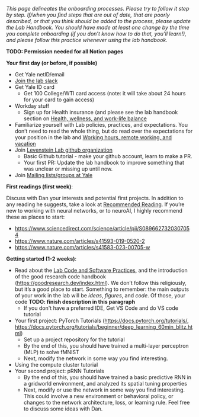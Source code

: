 *This page delineates the onboarding processes. Please try to follow it step by step. If/when you find steps that are out of date, that are poorly described, or that you think should be added to the process, please update the Lab Handbook. You should have made at least one change by the time you complete onboarding (if you don’t know how to do that, you’ll learn!), and please follow this practice whenever using the lab handbook.*

**TODO: Permission needed for all Notion pages**

**Your first day (or before, if possible)**
- Get Yale netID/email
- [Join the lab slack](https://join.slack.com/t/levensteinlab/shared_invite/zt-3coybbilg-4v5vsK2SFpaGU~NH5QD1lA)
- Get Yale ID card
    - Get 100 College/WTI card access (note: it will take about 24 hours for your card to gain access)
- Workday stuff
    - Sign up for Health insurance (and please see the lab handbook section on [Health, wellness, and work-life balance](https://github.com/LevensteinLab/Lab-Handbook/blob/5505c9fd8f9a11e7386e4d8602adf6c8384fb48c/Lab%20policies%2C%20practices%20and%20expectations/health_wellness.md)
- Familiarize yourself with Lab policies, practices, and expectations. You don’t need to read the whole thing, but do read over the expectations for your position in the lab and [Working hours, remote working, and vacation](https://github.com/LevensteinLab/Lab-Handbook/blob/63873f8629f62d8472b5a661a51d16be5829107d/Lab%20policies%2C%20practices%20and%20expectations/hours_remote_vacation.md)
- Join [Levenstein Lab github organization](https://github.com/LevensteinLab)
    - Basic Github tutorial - make your github account, learn to make a PR.
    - Your first PR: Update the lab handbook to improve something that was unclear or missing up until now.
- Join [Mailing lists/groups at Yale](https://www.notion.so/Mailing-lists-groups-at-Yale-2620350ea7a680a1a329e025a8dad6ba?pvs=21)

**First readings (first week)**:

Discuss with Dan your interests and potential first projects. In addition to any reading he suggests, take a look at [Recommended Reading](https://www.notion.so/Recommended-Reading-2620350ea7a680f1bc87fded38009158?pvs=21). If you’re new to working with neural networks, or to neuroAI, I highly recommend these as places to start:

- https://www.sciencedirect.com/science/article/pii/S0896627320307054
- https://www.nature.com/articles/s41593-019-0520-2
- https://www.nature.com/articles/s41583-023-00705-w

**Getting started (1-2 weeks)**:

- Read about the [Lab Code and Software Practices](https://www.notion.so/Lab-Code-and-Software-Practices-2840350ea7a6800a8b1cd1d3e4ed05b3?pvs=21), and the introduction of the good research code handbook (https://goodresearch.dev/index.html). We don’t follow this religiously, but it’s a good place to start. Something to remember: the main outputs of your work in the lab will be *ideas*, *figures*, and *code*. Of those, your code **TODO: finish description in this paragraph**
    - If you don't have a preferred IDE, Get VS Code and do VS code tutorial
- Your first project: PyTorch Tutorials (https://docs.pytorch.org/tutorials/, https://docs.pytorch.org/tutorials/beginner/deep_learning_60min_blitz.html)
    - Set up a project repository for the tutorial
    - By the end of this, you should have trained a multi-layer perceptron (MLP) to solve fMNIST
    - Next, modify the network in some way you find interesting.
- Using the compute cluster tutorial
- Your second project: pRNN Tutorials
    - By the end of this, you should have trained a basic predictive RNN in a gridworld environment, and analyzed its spatial tuning properties
    - Next, modify or use the network in some way you find interesting. This could involve a new environment or behavioral policy, or changes to the network architecture, loss, or learning rule. Feel free to discuss some ideas with Dan.
